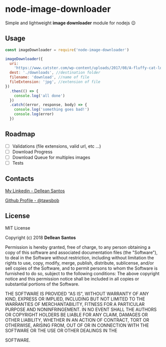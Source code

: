 # node-image-downloader
Simple and lightweight **image downloader** module for nodejs 😉

## Usage

```javascript
const imageDownloader = require('node-image-downloader')

imageDownloader({
  uri:
    'https://www.catster.com/wp-content/uploads/2017/08/A-fluffy-cat-looking-funny-surprised-or-concerned.jpg',
  dest: './downloads', //destination folder
  filename: 'download', //name of file
  fileExtension: 'jpg', //extension of file
})
  .then(() => {
    console.log('all done')
  })
  .catch((error, response, body) => {
    console.log('something goes bad!')
    console.log(error)
  })

```

## Roadmap

- [ ] Validations (file extensions, valid url, etc ...)
- [ ] Download Progress
- [ ] Download Queue for multiples images
- [ ] Tests

## Contacts

[My Linkedin - Dellean Santos](https://www.linkedin.com/in/delleansantos/)

[Github Profile - @tawsbob](https://github.com/tawsbob/gpu-scrapper/blob/ba2aa5403852374be79e0ee878c7384042a130e0/src/utils/imageDownloader.js)

## License

MIT License

Copyright (c) 2018 **Dellean Santos**

Permission is hereby granted, free of charge, to any person obtaining a copy
of this software and associated documentation files (the "Software"), to deal
in the Software without restriction, including without limitation the rights
to use, copy, modify, merge, publish, distribute, sublicense, and/or sell
copies of the Software, and to permit persons to whom the Software is
furnished to do so, subject to the following conditions:
The above copyright notice and this permission notice shall be included in all
copies or substantial portions of the Software.

THE SOFTWARE IS PROVIDED "AS IS", WITHOUT WARRANTY OF ANY KIND, EXPRESS OR
IMPLIED, INCLUDING BUT NOT LIMITED TO THE WARRANTIES OF MERCHANTABILITY,
FITNESS FOR A PARTICULAR PURPOSE AND NONINFRINGEMENT. IN NO EVENT SHALL THE
AUTHORS OR COPYRIGHT HOLDERS BE LIABLE FOR ANY CLAIM, DAMAGES OR OTHER
LIABILITY, WHETHER IN AN ACTION OF CONTRACT, TORT OR OTHERWISE, ARISING FROM,
OUT OF OR IN CONNECTION WITH THE SOFTWARE OR THE USE OR OTHER DEALINGS IN THE

SOFTWARE.
